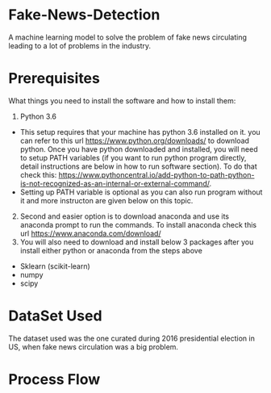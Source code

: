 # Fake-News-Detection
A machine learning model to solve the problem of fake news circulating leading to a lot of problems in the industry.
# Prerequisites
What things you need to install the software and how to install them:

1. Python 3.6
- This setup requires that your machine has python 3.6 installed on it. you can refer to this url https://www.python.org/downloads/ to download python. Once you have python downloaded and installed, you will need to setup PATH variables (if you want to run python program directly, detail instructions are below in how to run software section). To do that check this: https://www.pythoncentral.io/add-python-to-path-python-is-not-recognized-as-an-internal-or-external-command/.
- Setting up PATH variable is optional as you can also run program without it and more instructon are given below on this topic.
2. Second and easier option is to download anaconda and use its anaconda prompt to run the commands. To install anaconda check this url https://www.anaconda.com/download/
3. You will also need to download and install below 3 packages after you install either python or anaconda from the steps above
 - Sklearn (scikit-learn)
 - numpy
 - scipy

# DataSet Used
The dataset used was the one curated during 2016 presidential election in US, when fake news circulation was a big problem.

# Process Flow


